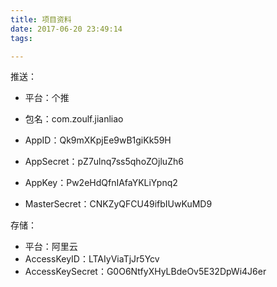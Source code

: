```yaml
---
title: 项目资料
date: 2017-06-20 23:49:14
tags:

---
```


推送：

- 平台：个推


- 包名：com.zoulf.jianliao


- AppID：Qk9mXKpjEe9wB1giKk59H
- AppSecret：pZ7ulnq7ss5qhoZOjluZh6
- AppKey：Pw2eHdQfnIAfaYKLiYpnq2
- MasterSecret：CNKZyQFCU49ifbIUwKuMD9



存储：

- 平台：阿里云
- AccessKeyID：LTAIyViaTjJr5Ycv
- AccessKeySecret：G0O6NtfyXHyLBdeOv5E32DpWi4J6er

